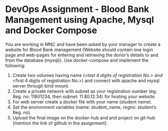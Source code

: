 # DevOps Assignment -  Blood Bank Management using Apache, Mysql and Docker Compose

You are working in MNC and have been asked by your manager to create a website for
Blood Bank management (Website should contain one login page and web-pages for entering
and retrieving the donor’s details to and from the database (mysql)).
Use docker-compose and implement the following:
1. Create two volumes having name (<first-name>_<last 4 digits of registration No.>
and <first-name>_<first 4 digits of registration No.>) and connect with apache and
mysql server through bind mount.
2. Create a private network with subnet as your registration number (eg. Reg. no:
11801234, then subnet: 11.80.12.34) for hosting your website.
3. For web server create a docker file with your name (student name).
4. Set the environment variables (name: student_name, regno: student’s Reg. no).
5. Upload the final image on the docker-hub and and project on git-hub (mention the
link of github in the assignment).




